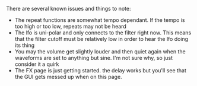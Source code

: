 There are several known issues and things to note:

-   The repeat functions are somewhat tempo dependant. If the tempo is too high or too low, repeats may not be heard
-   The lfo is uni-polar and only connects to the filter right now. This means that the filter cutoff must be relatively low in order to hear the lfo doing its thing
-   You may the volume get slightly louder and then quiet again when the waveforms are set to anything but sine. I'm not sure why, so just consider it a quirk
-   The FX page is just getting started. the delay works but you'll see that the GUI gets messed up when on this page.
